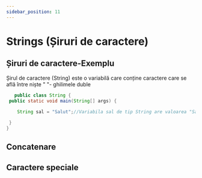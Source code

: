 ```yaml
---
sidebar_position: 11
---
```


# Strings (Șiruri de caractere)

## Șiruri de caractere-Exemplu

Șirul de caractere (String) este o variabilă care conține caractere care se află între niște " "- ghilimele duble

 ```java title="String.java"
    public class String {
  public static void main(String[] args) {
   
     String sal = "Salut";//Variabila sal de tip String are valoarea "Salut"

  }
}
```
## Concatenare

## Caractere speciale